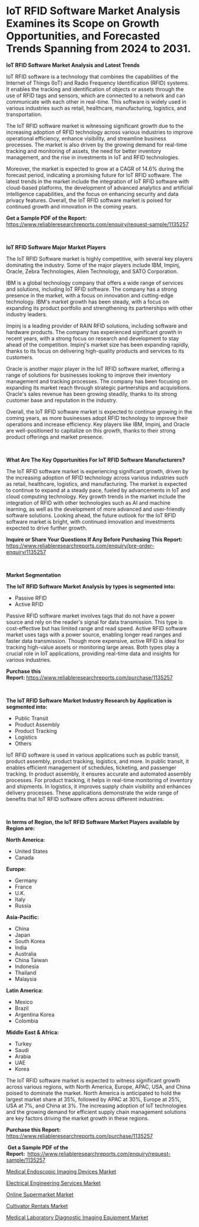 <p><h1>IoT RFID Software Market Analysis Examines its Scope on Growth Opportunities, and Forecasted Trends Spanning from 2024 to 2031.</h1></p><p><strong>IoT RFID Software Market Analysis and Latest Trends</strong></p>
<p><p>IoT RFID software is a technology that combines the capabilities of the Internet of Things (IoT) and Radio Frequency Identification (RFID) systems. It enables the tracking and identification of objects or assets through the use of RFID tags and sensors, which are connected to a network and can communicate with each other in real-time. This software is widely used in various industries such as retail, healthcare, manufacturing, logistics, and transportation.</p><p>The IoT RFID software market is witnessing significant growth due to the increasing adoption of RFID technology across various industries to improve operational efficiency, enhance visibility, and streamline business processes. The market is also driven by the growing demand for real-time tracking and monitoring of assets, the need for better inventory management, and the rise in investments in IoT and RFID technologies.</p><p>Moreover, the market is expected to grow at a CAGR of 14.6% during the forecast period, indicating a promising future for IoT RFID software. The latest trends in the market include the integration of IoT RFID software with cloud-based platforms, the development of advanced analytics and artificial intelligence capabilities, and the focus on enhancing security and data privacy features. Overall, the IoT RFID software market is poised for continued growth and innovation in the coming years.</p></p>
<p><strong>Get a Sample PDF of the Report:&nbsp;</strong> <a href="https://www.reliableresearchreports.com/enquiry/request-sample/1135257">https://www.reliableresearchreports.com/enquiry/request-sample/1135257</a></p>
<p>&nbsp;</p>
<p><strong>IoT RFID Software Major Market Players</strong></p>
<p><p>The IoT RFID Software market is highly competitive, with several key players dominating the industry. Some of the major players include IBM, Impinj, Oracle, Zebra Technologies, Alien Technology, and SATO Corporation.</p><p>IBM is a global technology company that offers a wide range of services and solutions, including IoT RFID software. The company has a strong presence in the market, with a focus on innovation and cutting-edge technology. IBM's market growth has been steady, with a focus on expanding its product portfolio and strengthening its partnerships with other industry leaders.</p><p>Impinj is a leading provider of RAIN RFID solutions, including software and hardware products. The company has experienced significant growth in recent years, with a strong focus on research and development to stay ahead of the competition. Impinj's market size has been expanding rapidly, thanks to its focus on delivering high-quality products and services to its customers.</p><p>Oracle is another major player in the IoT RFID software market, offering a range of solutions for businesses looking to improve their inventory management and tracking processes. The company has been focusing on expanding its market reach through strategic partnerships and acquisitions. Oracle's sales revenue has been growing steadily, thanks to its strong customer base and reputation in the industry.</p><p>Overall, the IoT RFID software market is expected to continue growing in the coming years, as more businesses adopt RFID technology to improve their operations and increase efficiency. Key players like IBM, Impinj, and Oracle are well-positioned to capitalize on this growth, thanks to their strong product offerings and market presence.</p></p>
<p>&nbsp;</p>
<p><strong>What Are The Key Opportunities For IoT RFID Software Manufacturers?</strong></p>
<p><p>The IoT RFID software market is experiencing significant growth, driven by the increasing adoption of RFID technology across various industries such as retail, healthcare, logistics, and manufacturing. The market is expected to continue to expand at a steady pace, fueled by advancements in IoT and cloud computing technology. Key growth trends in the market include the integration of RFID with other technologies such as AI and machine learning, as well as the development of more advanced and user-friendly software solutions. Looking ahead, the future outlook for the IoT RFID software market is bright, with continued innovation and investments expected to drive further growth.</p></p>
<p><strong>Inquire or Share Your Questions If Any Before Purchasing This Report:</strong> <a href="https://www.reliableresearchreports.com/enquiry/pre-order-enquiry/1135257">https://www.reliableresearchreports.com/enquiry/pre-order-enquiry/1135257</a></p>
<p>&nbsp;</p>
<p><strong>Market Segmentation</strong></p>
<p><strong>The IoT RFID Software Market Analysis by types is segmented into:</strong></p>
<p><ul><li>Passive RFID</li><li>Active RFID</li></ul></p>
<p><p>Passive RFID software market involves tags that do not have a power source and rely on the reader's signal for data transmission. This type is cost-effective but has limited range and read speed. Active RFID software market uses tags with a power source, enabling longer read ranges and faster data transmission. Though more expensive, active RFID is ideal for tracking high-value assets or monitoring large areas. Both types play a crucial role in IoT applications, providing real-time data and insights for various industries.</p></p>
<p><strong>Purchase this Report:&nbsp;</strong><a href="https://www.reliableresearchreports.com/purchase/1135257">https://www.reliableresearchreports.com/purchase/1135257</a></p>
<p>&nbsp;</p>
<p><strong>The IoT RFID Software Market Industry Research by Application is segmented into:</strong></p>
<p><ul><li>Public Transit</li><li>Product Assembly</li><li>Product Tracking</li><li>Logistics</li><li>Others</li></ul></p>
<p><p>IoT RFID software is used in various applications such as public transit, product assembly, product tracking, logistics, and more. In public transit, it enables efficient management of schedules, ticketing, and passenger tracking. In product assembly, it ensures accurate and automated assembly processes. For product tracking, it helps in real-time monitoring of inventory and shipments. In logistics, it improves supply chain visibility and enhances delivery processes. These applications demonstrate the wide range of benefits that IoT RFID software offers across different industries.</p></p>
<p>&nbsp;</p>
<p><strong>In terms of Region, the IoT RFID Software Market Players available by Region are:</strong></p>
<p>
    <p> <strong> North America: </strong>
        <ul>
            <li>United States</li>
            <li>Canada</li>
        </ul>
        </p> 
    <p> <strong> Europe: </strong>
        <ul>
            <li>Germany</li>
            <li>France</li>
            <li>U.K.</li>
            <li>Italy</li>
            <li>Russia</li>
        </ul>
        </p> 
    <p> <strong> Asia-Pacific: </strong>
        <ul>
            <li>China</li>
            <li>Japan</li>
            <li>South Korea</li>
            <li>India</li>
            <li>Australia</li>
            <li>China Taiwan</li>
            <li>Indonesia</li>
            <li>Thailand</li>
            <li>Malaysia</li>
        </ul>
        </p> 
    <p> <strong> Latin America: </strong>
        <ul>
            <li>Mexico</li>
            <li>Brazil</li>
            <li>Argentina Korea</li>
            <li>Colombia</li>
        </ul>
        </p> 
    <p> <strong> Middle East & Africa: </strong>
        <ul>
            <li>Turkey</li>
            <li>Saudi</li>
            <li>Arabia</li>
            <li>UAE</li>
            <li>Korea</li>
        </ul>
    </p>
    </p>
<p><p>The IoT RFID software market is expected to witness significant growth across various regions, with North America, Europe, APAC, USA, and China poised to dominate the market. North America is anticipated to hold the largest market share at 35%, followed by APAC at 30%, Europe at 25%, USA at 7%, and China at 3%. The increasing adoption of IoT technologies and the growing demand for efficient supply chain management solutions are key factors driving the market growth in these regions.</p></p>
<p><strong>Purchase this Report: </strong><a href="https://www.reliableresearchreports.com/purchase/1135257">https://www.reliableresearchreports.com/purchase/1135257</a></p>
<p>&nbsp;<strong>Get a Sample PDF of the Report:&nbsp;&nbsp;</strong><a href="https://www.reliableresearchreports.com/enquiry/request-sample/1135257">https://www.reliableresearchreports.com/enquiry/request-sample/1135257</a></p>
<p><strong></strong></p>
<p><p><a href="https://github.com/RoccoManning/Market-Research-Report-List-3/blob/main/medical-endoscopic-imaging-devices-market.md">Medical Endoscopic Imaging Devices Market</a></p><p><a href="https://medium.com/@leeullrich2023/electrical-engineering-services-market-insight-market-trends-growth-forecasted-from-2024-to-2031-49ef8a1b827a">Electrical Engineering Services Market</a></p><p><a href="https://medium.com/@leeullrich2023/online-supermarket-market-insight-market-trends-growth-forecasted-from-2024-to-2031-a0d461a0aa22">Online Supermarket Market</a></p><p><a href="https://medium.com/@leeullrich2023/cultivator-rentals-market-competitive-analysis-market-trends-and-forecast-to-2031-0df0263cf700">Cultivator Rentals Market</a></p><p><a href="https://github.com/edytherolanlouisejk1miz0wig/Market-Research-Report-List-1/blob/main/medical-laboratory-diagnostic-imaging-equipment-market.md">Medical Laboratory Diagnostic Imaging Equipment Market</a></p></p>